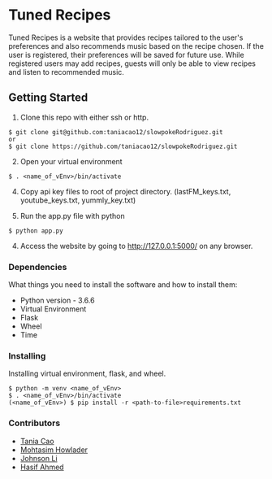 # Tuned Recipes

Tuned Recipes is a website that provides recipes tailored to the user's preferences and also recommends music based on the recipe chosen. If the user is registered, their preferences will be saved for future use. While registered users may add recipes, guests will only be able to view recipes and listen to recommended music.

## Getting Started

1. Clone this repo with either ssh or http.
```
$ git clone git@github.com:taniacao12/slowpokeRodriguez.git
or 
$ git clone https://github.com/taniacao12/slowpokeRodriguez.git
```
2. Open your virtual environment
```
$ . <name_of_vEnv>/bin/activate
```
4. Copy api key files to root of project directory. (lastFM_keys.txt, youtube_keys.txt, yummly_key.txt)

3. Run the app.py file with python
```
$ python app.py
```
4. Access the website by going to http://127.0.0.1:5000/ on any browser.

### Dependencies

What things you need to install the software and how to install them:
* Python version - 3.6.6
* Virtual Environment 
* Flask
* Wheel
* Time

### Installing

Installing virtual environment, flask, and wheel.
```
$ python -m venv <name_of_vEnv>
$ . <name_of_vEnv>/bin/activate
(<name_of_vEnv>) $ pip install -r <path-to-file>requirements.txt
```

### Contributors

* <a href= https://github.com/taniacao12> Tania Cao </a>
* <a href= https://github.com/mhowlader> Mohtasim Howlader </a>
* <a href= https://github.com/JohnsonLi> Johnson Li </a>
* <a href= https://github.com/HasifAhmed> Hasif Ahmed </a>
